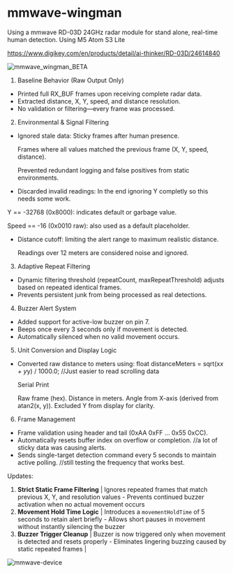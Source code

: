 # mmwave-wingman
Using a mmwave RD-03D 24GHz radar module for stand alone, real-time human detection. 
Using M5 Atom S3 Lite

https://www.digikey.com/en/products/detail/ai-thinker/RD-03D/24614840

![mmwave_wingman_BETA](https://github.com/user-attachments/assets/a0d314d2-f647-476e-a529-15082bd32ae9)


1. Baseline Behavior (Raw Output Only)
- Printed full RX_BUF frames upon receiving complete radar data.
- Extracted distance, X, Y, speed, and distance resolution.
- No validation or filtering—every frame was processed.

2. Environmental & Signal Filtering
- Ignored stale data: Sticky frames after human presence. 

  Frames where all values matched the previous frame (X, Y, speed, distance).

  Prevented redundant logging and false positives from static environments.

- Discarded invalid readings: In the end ignoring Y completly so this needs some work. 

 Y == -32768 (0x8000): indicates default or garbage value.

 Speed == -16 (0x0010 raw): also used as a default placeholder.

- Distance cutoff: limiting the alert range to maximum realistic distance. 

  Readings over 12 meters are considered noise and ignored. 

3. Adaptive Repeat Filtering
- Dynamic filtering threshold (repeatCount, maxRepeatThreshold) adjusts based on repeated identical frames.
- Prevents persistent junk from being processed as real detections.

4. Buzzer Alert System
- Added support for active-low buzzer on pin 7.
- Beeps once every 3 seconds only if movement is detected.
- Automatically silenced when no valid movement occurs.

5. Unit Conversion and Display Logic
- Converted raw distance to meters using:
  float distanceMeters = sqrt(x*x + y*y) / 1000.0; //Just easier to read scrolling data

    Serial Print

  Raw frame (hex).
  Distance in meters.
  Angle from X-axis (derived from atan2(x, y)).
  Excluded Y from display for clarity.

6. Frame Management
- Frame validation using header and tail (0xAA 0xFF ... 0x55 0xCC).
- Automatically resets buffer index on overflow or completion.  //a lot of sticky data was causing alerts.
- Sends single-target detection command every 5 seconds to maintain active polling. //still testing the frequency that works best.

Updates:
1. **Strict Static Frame Filtering** | Ignores repeated frames that match previous X, Y, and resolution values - Prevents continued buzzer activation when no actual movement occurs
2. **Movement Hold Time Logic** | Introduces a `movementHoldTime` of 5 seconds to retain alert briefly - Allows short pauses in movement without instantly silencing the buzzer
3. **Buzzer Trigger Cleanup** | Buzzer is now triggered only when movement is detected and resets properly - Eliminates lingering buzzing caused by static repeated frames          |


![mmwave-device](https://github.com/user-attachments/assets/ae3cfe68-6442-4895-b82e-0178efc00ab0)


